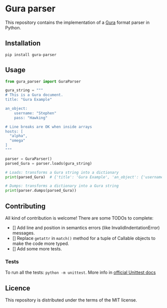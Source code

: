 # Gura parser

This repository contains the implementation of a [Gura][gura] format parser in Python.


## Installation

`pip install gura-parser`


## Usage

```python
from gura_parser import GuraParser

gura_string = """
# This is a Gura document.
title: "Gura Example"

an_object:
    username: "Stephen"
    pass: "Hawking"

# Line breaks are OK when inside arrays
hosts: [
  "alpha",
  "omega"
]
"""

parser = GuraParser()
parsed_Gura = parser.loads(gura_string)

# Loads: transforms a Gura string into a dictionary
print(parsed_Gura)  # {'title': 'Gura Example', 'an_object': {'username': 'Stephen', 'pass': 'Hawking'}, 'hosts': ['alpha', 'omega']}

# Dumps: transforms a dictionary into a Gura string
print(parser.dumps(parsed_Gura))
```


## Contributing

All kind of contribution is welcome! There are some TODOs to complete:

- [] Add line and position in semantics errors (like InvalidIndentationError) messages.
- [] Replace `getattr` in `match()` method for a tuple of Callable objects to make the code more typed.
- [] Add some more tests.


### Tests

To run all the tests: `python -m unittest`. More info in [official Unittest docs][unittest-docs]

[unittest-docs]: https://docs.python.org/3/library/unittest.html#module-unittest
[gura]: https://github.com/jware-solutions/gura


## Licence

This repository is distributed under the terms of the MIT license.